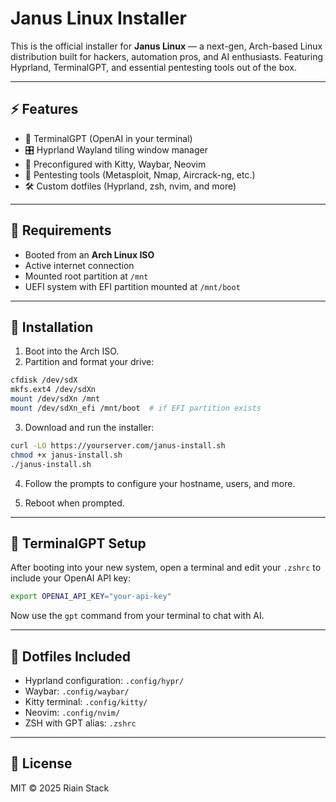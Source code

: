 # Janus Linux Installer

This is the official installer for **Janus Linux** — a next-gen, Arch-based Linux distribution built for hackers, automation pros, and AI enthusiasts. Featuring Hyprland, TerminalGPT, and essential pentesting tools out of the box.

---

## ⚡ Features

- 🧠 TerminalGPT (OpenAI in your terminal)
- 🎛 Hyprland Wayland tiling window manager
- 🎨 Preconfigured with Kitty, Waybar, Neovim
- 🔐 Pentesting tools (Metasploit, Nmap, Aircrack-ng, etc.)
- 🛠 Custom dotfiles (Hyprland, zsh, nvim, and more)

---

## 🧰 Requirements

- Booted from an **Arch Linux ISO**
- Active internet connection
- Mounted root partition at `/mnt`
- UEFI system with EFI partition mounted at `/mnt/boot`

---

## 🚀 Installation

1. Boot into the Arch ISO.
2. Partition and format your drive:

```bash
cfdisk /dev/sdX
mkfs.ext4 /dev/sdXn
mount /dev/sdXn /mnt
mount /dev/sdXn_efi /mnt/boot  # if EFI partition exists
```

3. Download and run the installer:

```bash
curl -LO https://yourserver.com/janus-install.sh
chmod +x janus-install.sh
./janus-install.sh
```

4. Follow the prompts to configure your hostname, users, and more.

5. Reboot when prompted.

---

## 🧠 TerminalGPT Setup

After booting into your new system, open a terminal and edit your `.zshrc` to include your OpenAI API key:

```bash
export OPENAI_API_KEY="your-api-key"
```

Now use the `gpt` command from your terminal to chat with AI.

---

## 📁 Dotfiles Included

- Hyprland configuration: `.config/hypr/`
- Waybar: `.config/waybar/`
- Kitty terminal: `.config/kitty/`
- Neovim: `.config/nvim/`
- ZSH with GPT alias: `.zshrc`

---

## 🪪 License

MIT © 2025 Riain Stack

